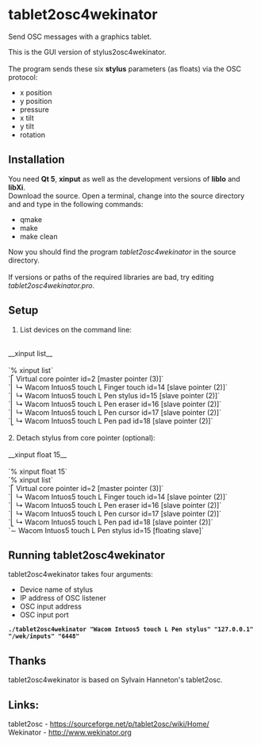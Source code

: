 # tablet2osc4wekinator
Send OSC messages with a graphics tablet.

This is the GUI version of stylus2osc4wekinator.<br><br>
The program sends these six __stylus__ parameters (as floats) via the OSC protocol:<br>
* x position
* y position
* pressure
* x tilt
* y tilt
* rotation

## Installation
You need __Qt 5__, __xinput__ as well as the development versions of __liblo__ and __libXi__.<br>
Download the source. Open a terminal, change into the source directory and and type in the following commands:<br>
* qmake
* make
* make clean


Now you should find the program _tablet2osc4wekinator_ in the source directory.<br>
<br>
If versions or paths of the required libraries are bad, try editing _tablet2osc4wekinator.pro_.<br>

## Setup
1. List devices on the command line:<br>
<br>
__xinput list__<br>
<br>
`% xinput list`<br>
`⎡ Virtual core pointer                    	id=2	[master pointer  (3)]`<br>
`⎜   ↳ Wacom Intuos5 touch L Finger touch      	id=14	[slave  pointer  (2)]`<br>
`⎜   ↳ Wacom Intuos5 touch L Pen stylus        	id=15	[slave  pointer  (2)]`<br>
`⎜   ↳ Wacom Intuos5 touch L Pen eraser        	id=16	[slave  pointer  (2)]`<br>
`⎜   ↳ Wacom Intuos5 touch L Pen cursor        	id=17	[slave  pointer  (2)]`<br>
`⎣   ↳ Wacom Intuos5 touch L Pen pad           	id=18	[slave  pointer  (2)]`<br>
<br>
2. Detach stylus from core pointer (optional):<br>
<br>
__xinput float 15__<br>
<br>
`% xinput float 15`<br>
`% xinput list`<br>
`⎡ Virtual core pointer                    	id=2	[master pointer  (3)]`<br>
`⎜   ↳ Wacom Intuos5 touch L Finger touch      	id=14	[slave  pointer  (2)]`<br>
`⎜   ↳ Wacom Intuos5 touch L Pen eraser        	id=16	[slave  pointer  (2)]`<br>
`⎜   ↳ Wacom Intuos5 touch L Pen cursor        	id=17	[slave  pointer  (2)]`<br>
`⎣   ↳ Wacom Intuos5 touch L Pen pad           	id=18	[slave  pointer  (2)]`<br>
`∼ Wacom Intuos5 touch L Pen stylus        	id=15	[floating slave]`

## Running tablet2osc4wekinator
tablet2osc4wekinator takes four arguments:<br>
* Device name of stylus
* IP address of OSC listener
* OSC input address
* OSC input port


__`./tablet2osc4wekinator "Wacom Intuos5 touch L Pen stylus" "127.0.0.1" "/wek/inputs" "6448"`__<br>

## Thanks
tablet2osc4wekinator is based on Sylvain Hanneton's tablet2osc.

## Links:
tablet2osc - https://sourceforge.net/p/tablet2osc/wiki/Home/<br>
Wekinator - http://www.wekinator.org
